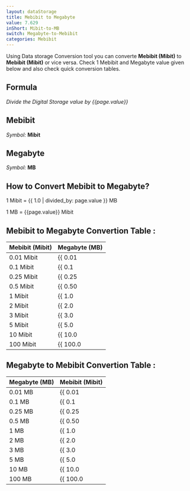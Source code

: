 ```yaml
---
layout: dataStorage
title: Mebibit to Megabyte
value: 7.629
inShort: Mibit-to-MB
switch: Megabyte-to-Mebibit
categories: Mebibit
---
```


Using Data storage Conversion tool you can converte **Mebibit (Mibit)** to **Mebibit (Mibit)** or vice versa. Check 1 Mebibit and Megabyte value given below and also check quick conversion tables.

## Formula
*Divide the Digital Storage value by {{page.value}}*

## Mebibit
*Symbol:* **Mibit**

## Megabyte
*Symbol:* **MB**

## How to Convert Mebibit to Megabyte?

1 Mibit = {{ 1.0 | divided_by: page.value }} MB

1 MB = {{page.value}} Mibit


## Mebibit to Megabyte Convertion Table :

| Mebibit (Mibit) | Megabyte (MB) |
| ---- | ---- |
| 0.01 Mibit | {{ 0.01 | divided_by: page.value | round: 12 }} MB |
| 0.1 Mibit | {{ 0.1 | divided_by: page.value | round: 12 }} MB |
| 0.25 Mibit | {{ 0.25 | divided_by: page.value | round: 12 }} MB |
| 0.5 Mibit | {{ 0.50 | divided_by: page.value | round: 12 }} MB |
| 1 Mibit | {{ 1.0 | divided_by: page.value | round: 12 }} MB |
| 2 Mibit | {{ 2.0 | divided_by: page.value | round: 12 }} MB |
| 3 Mibit | {{ 3.0 | divided_by: page.value | round: 12 }} MB |
| 5 Mibit | {{ 5.0 | divided_by: page.value | round: 12 }} MB |
| 10 Mibit | {{ 10.0 | divided_by: page.value | round: 12 }} MB |
| 100 Mibit | {{ 100.0 | divided_by: page.value | round: 12 }} MB |

## Megabyte to Mebibit Convertion Table :

| Megabyte (MB) | Mebibit (Mibit) |
| ---- | ---- |
| 0.01 MB | {{ 0.01 | times: page.value | round: 12 }} Mibit |
| 0.1 MB | {{ 0.1 | times: page.value | round: 12 }} Mibit |
| 0.25 MB | {{ 0.25 | times: page.value | round: 12 }} Mibit |
| 0.5 MB | {{ 0.50 | times: page.value | round: 12 }} Mibit |
| 1 MB | {{ 1.0 | times: page.value | round: 12 }} Mibit |
| 2 MB | {{ 2.0 | times: page.value | round: 12 }} Mibit |
| 3 MB | {{ 3.0 | times: page.value | round: 12 }} Mibit |
| 5 MB | {{ 5.0 | times: page.value | round: 12 }} Mibit |
| 10 MB | {{ 10.0 | times: page.value | round: 12 }} Mibit |
| 100 MB | {{ 100.0 | times: page.value | round: 12 }} Mibit |


<script>
document.getElementById('selectInput')[7].selected = true
document.getElementById('selectOutput')[8].selected = true
</script>
